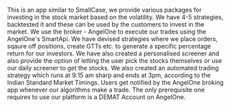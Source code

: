 This is an app similar to SmallCase, we provide various packages for investing in the stock market based on the volatility. We have 4-5 strategies, backtested it and these can be used by the customers to invest in the market. We use the broker - AngelOne to execute our trades using the AngelOne's SmartApi. We have devised strategies where we place orders, sqaure off positions, create GTTs etc. to generate a specific percentage return for our investors. We have also created a personalised screener and also provide the option of letting the user pick the stocks themselves or use our daily screener to get the stocks. We also created an automated trading strategy which runs at 9:15 am sharp and ends at 3pm, according to the Indian Standard Market Timings. Users get notified by the AngelOne broking app whenever our algorithms make a trade. The only prerequisite one requires to use our platform is a DEMAT Account on AngelOne.
